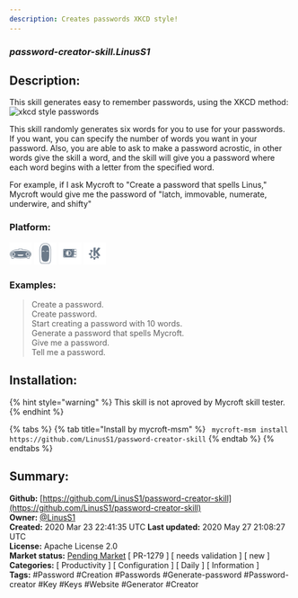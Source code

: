 ```yaml
---
description: Creates passwords XKCD style!
---
```


### _password-creator-skill.LinusS1_  
## Description:  
This skill generates easy to remember passwords, using the XKCD method:
![xkcd style passwords](https://imgs.xkcd.com/comics/password_strength.png )

This skill randomly generates six words for you to use for your passwords. If you want, you can specify the number of words you want in your password. Also, you are able to ask to make a password acrostic, in other words give the skill a word, and the skill will give you a password where each word begins with a letter from the specified word.

For example, if I ask Mycroft to "Create a password that spells Linus," Mycroft would give me the password of "latch, immovable, numerate, underwire, and shifty"  
  
  
### Platform:  
 ![Mark I](../.gitbook/assets/mark-1-icon.png)  ![Mark II](../.gitbook/assets/mark-2-icon.png)  ![Picroft](../.gitbook/assets/picroft-icon.png)  ![plasmoid](../.gitbook/assets/kde.png)   
### Examples:  
> Create a password.  
> Create password.  
> Start creating a password with 10 words.  
> Generate a password that spells Mycroft.  
> Give me a password.  
> Tell me a password.  
  
## Installation:  
{% hint style="warning" %}
This skill is not aproved by Mycroft skill tester.
{% endhint %}
    
{% tabs %}
{% tab title="Install by mycroft-msm" %}
``` mycroft-msm install https://github.com/LinusS1/password-creator-skill```
{% endtab %}
  {% endtabs %}
    
## Summary:  
**Github:** [https://github.com/LinusS1/password-creator-skill](https://github.com/LinusS1/password-creator-skill)  
**Owner:** [@LinusS1](https://github.com/LinusS1)  
**Created:** 2020 Mar 23 22:41:35 UTC  **Last updated:** 2020 May 27 21:08:27 UTC  
**License:** Apache License 2.0  
**Market status:** [Pending Market](https://market.mycroft.ai/skill/) [ PR-1279 ] [ needs validation ] [ new ]  
**Categories:** [ Productivity ] [ Configuration ] [ Daily ] [ Information ]   
**Tags:** \#Password \#Creation \#Passwords \#Generate-password \#Password-creator \#Key \#Keys \#Website \#Generator \#Creator   
